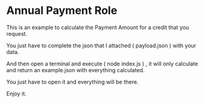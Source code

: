 # Annual Payment Role
This is an example to calculate the Payment Amount for a credit that you request.

You just have to complete the json that I attached ( payload.json ) with your data.

And then open a terminal and execute ( node index.js ) , it will only calculate and return an example.json with everything calculated.

You just have to open it and everything will be there.

Enjoy it.
